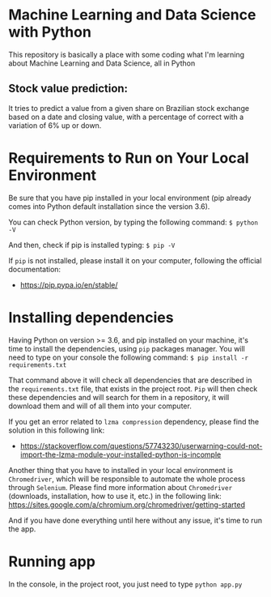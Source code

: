 
# Machine Learning and Data Science with Python
This repository is basically a place with some coding what I'm learning about Machine Learning and Data Science, all in Python


## Stock value prediction:
It tries to predict a value from a given share on Brazilian stock exchange based on a date and closing value, with a percentage of correct with a variation of 6% up or down.

# Requirements to Run on Your Local Environment
Be sure that you have pip installed in your local environment (pip already comes into Python default installation since the version 3.6).

You can check Python version, by typing the following command:
`$ python -V`

And then, check if pip is installed typing:
`$ pip -V`

If `pip` is not installed, please install it on your computer, following the official documentation:
 - https://pip.pypa.io/en/stable/


# Installing dependencies
Having Python on version >= 3.6, and pip installed on your machine, it's time to install the dependencies, using `pip` packages manager. You will need to type on your console the following command:
`$ pip install -r requirements.txt`

That command above it will check all dependencies that are described in the `requirements.txt` file, that exists in the project root. `Pip` will then check these dependencies and will search for them in a repository, it will download them and will of all them into your computer.

If you get an error related to `lzma compression` dependency, please find the solution in this following link: 
 - https://stackoverflow.com/questions/57743230/userwarning-could-not-import-the-lzma-module-your-installed-python-is-incomple

Another thing that you have to installed in your local environment is `Chromedriver`, which will be responsible to automate the whole process through `Selenium`. Please find more information about `Chromedriver` (downloads, installation, how to use it, etc.) in the following link: https://sites.google.com/a/chromium.org/chromedriver/getting-started

And if you have done everything until here without any issue, it's time to run the app.

# Running app

In the console, in the project root, you just need to type `python app.py`
